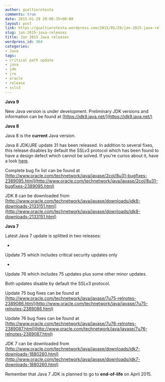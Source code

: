 ```yaml
---
author: gualtierotesta
comments: true
date: 2015-01-29 20:00:35+00:00
layout: post
link: https://gualtierotesta.wordpress.com/2015/01/29/jan-2015-java-releases/
slug: jan-2015-java-releases
title: Jan 2015 Java releases
wordpress_id: 364
categories:
- Java
tags:
- critical path update
- java
- jdk
- jre
- oracle
- release
- sslv3
---
```


**Java 9**


New Java version is under development. Preliminary JDK versions and information can be found at [https://jdk9.java.net/](https://jdk9.java.net/)




**Java 8**


Java 8 is the **current** Java version.




Java 8 JDK/JRE update 31 has been released. In addition to several fixes, this release disables by default the SSLv3 protocol which has been found to have a design defect which cannot be solved. If you're curios about it, have a look [here](https://isc.sans.edu/forums/diary/SSLv3+POODLE+Vulnerability+Official+Release/18827).


Complete bug fix list can be found at [http://www.oracle.com/technetwork/java/javase/2col/8u31-bugfixes-2389095.html](http://www.oracle.com/technetwork/java/javase/2col/8u31-bugfixes-2389095.html) 

JDK 8 can be downloaded from [http://www.oracle.com/technetwork/java/javase/downloads/jdk8-downloads-2133151.html](http://www.oracle.com/technetwork/java/javase/downloads/jdk8-downloads-2133151.html) 



**Java 7**


Latest Java 7 update is splitted in two releases:






	
  * 


Update 75 which includes critical security updates only




	
  * 


Update 76 which includes 75 updates plus some other minor updates.







Both updates disable by default the SSLv3 protocol.


Update 75 bug fixes can be found at [http://www.oracle.com/technetwork/java/javase/7u75-relnotes-2389086.html](http://www.oracle.com/technetwork/java/javase/7u75-relnotes-2389086.html) 

Update 76 bug fixes can be found at [http://www.oracle.com/technetwork/java/javase/7u76-relnotes-2389087.html](http://www.oracle.com/technetwork/java/javase/7u76-relnotes-2389087.html) 

JDK 7 can be downloaded from [http://www.oracle.com/technetwork/java/javase/downloads/jdk7-downloads-1880260.html](http://www.oracle.com/technetwork/java/javase/downloads/jdk7-downloads-1880260.html)


Remember that Java 7 JDK is planned to go to **end-of-life** on April 2015.
